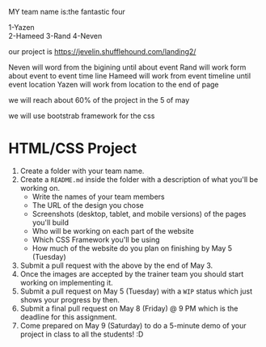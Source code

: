 MY team name is:the fantastic four

1-Yazen    
2-Hameed
3-Rand
4-Neven

our project is https://jevelin.shufflehound.com/landing2/


Neven will word from the bigining until about event
Rand will work form about event to event time line
Hameed will work from event timeline until event location 
Yazen will work from location to the end of page 

we will reach about 60% of the project in the 5 of may 

we will use bootstrab framework for the css







# HTML/CSS Project

1. Create a folder with your team name.
1. Create a `README.md` inside the folder with a description of what you'll be working on.
    - Write the names of your team members
    - The URL of the design you chose
    - Screenshots (desktop, tablet, and mobile versions) of the pages you'll build
    - Who will be working on each part of the website
    - Which CSS Framework you'll be using
    - How much of the website do you plan on finishing by May 5 (Tuesday) 
1. Submit a pull request with the above by the end of May 3.
1. Once the images are accepted by the trainer team you should start working on implementing it.
1. Submit a pull request on May 5 (Tuesday) with a `WIP` status which just shows your progress by then.
1. Submit a final pull request on May 8 (Friday) @ 9 PM which is the deadline for this assignment.
1. Come prepared on May 9 (Saturday) to do a 5-minute demo of your project in class to all the students! :D
